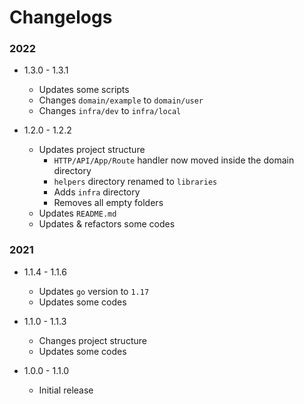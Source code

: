 # Changelogs

### 2022

- 1.3.0 - 1.3.1
    - Updates some scripts
    - Changes `domain/example` to `domain/user`
    - Changes `infra/dev` to `infra/local`

- 1.2.0 - 1.2.2
    - Updates project structure
        - `HTTP/API/App/Route` handler now moved inside the domain directory
        - `helpers` directory renamed to `libraries`
        - Adds `infra` directory
        - Removes all empty folders
    - Updates `README.md`
    - Updates & refactors some codes

### 2021

- 1.1.4 - 1.1.6
    - Updates `go` version to `1.17`
    - Updates some codes

- 1.1.0 - 1.1.3
    - Changes project structure
    - Updates some codes

- 1.0.0 - 1.1.0
    - Initial release